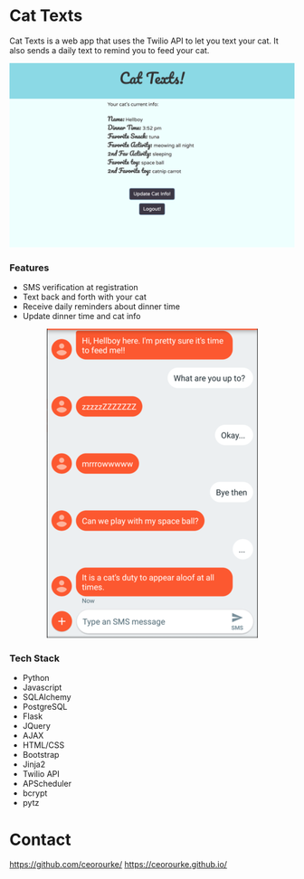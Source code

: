 # Cat Texts

Cat Texts is a web app that uses the Twilio API to let you text your cat. It also sends a daily text to remind you to feed your cat.

![Main](/static/img/main.png)

### Features

  - SMS verification at registration
  - Text back and forth with your cat
  - Receive daily reminders about dinner time
  - Update dinner time and cat info

<p align="center">
<img src="/static/img/text2.png">
<!-- ![Text](/static/img/text2.png) -->
</p>


### Tech Stack
- Python
- Javascript
- SQLAlchemy
- PostgreSQL
- Flask
- JQuery
- AJAX
- HTML/CSS
- Bootstrap
- Jinja2
- Twilio API
- APScheduler
- bcrypt
- pytz


# Contact
https://github.com/ceorourke/
https://ceorourke.github.io/